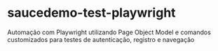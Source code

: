 # saucedemo-test-playwright
Automação com Playwright utilizando Page Object Model e comandos customizados para testes de autenticação, registro e navegação
